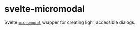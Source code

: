 # svelte-micromodal

Svelte [`micromodal`](https://github.com/ghosh/Micromodal) wrapper for creating light, accessible dialogs.
